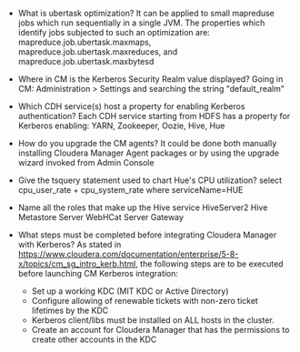 * What is ubertask optimization?
It can be applied to small mapreduse jobs which run sequentially in a single JVM. The properties which identify jobs subjected to such an optimization are: mapreduce.job.ubertask.maxmaps, mapreduce.job.ubertask.maxreduces, and mapreduce.job.ubertask.maxbytesd

* Where in CM is the Kerberos Security Realm value displayed?
Going in CM:  Administration > Settings and searching the string "default_realm"

* Which CDH service(s) host a property for enabling Kerberos authentication?
Each CDH service starting from HDFS has a property for Kerberos enabling: YARN, Zookeeper, Oozie, Hive, Hue

* How do you upgrade the CM agents?
It could be done both manually installing Cloudera Manager Agent packages or by using the upgrade wizard invoked from Admin Console

* Give the tsquery statement used to chart Hue's CPU utilization?
select cpu_user_rate +  cpu_system_rate where serviceName=HUE

* Name all the roles that make up the Hive service
HiveServer2 Hive Metastore Server  WebHCat Server Gateway

* What steps must be completed before integrating Cloudera Manager with Kerberos?
As stated in https://www.cloudera.com/documentation/enterprise/5-8-x/topics/cm_sg_intro_kerb.html, the following steps are to be executed before launching CM Kerberos integration:

  * Set up a working KDC (MIT KDC or Active Directory)
  * Configure allowing of renewable tickets with non-zero ticket lifetimes by the KDC
  * Kerberos client/libs must be installed on ALL hosts in the cluster.
  * Create an account for Cloudera Manager that has the permissions to create other accounts in the KDC

